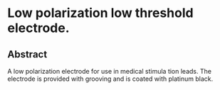 # Low polarization low threshold electrode.

## Abstract
A low polarization electrode for use in medical stimula tion leads. The electrode is provided with grooving and is coated with platinum black.
